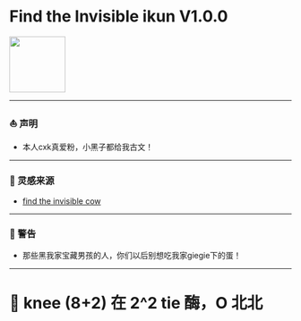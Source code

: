# Find the Invisible ikun V1.0.0

<img src="https://github.com/quarkape/Find_the_Invisible_ikun/blob/main/mp3/sticker.png" style="width:100px">

---

### :sailboat: 声明

- 本人cxk真爱粉，小黑子都给我古文！

---

### :icecream: 灵感来源

- [find the invisible cow](https://findtheinvisiblecow.com/)

---

### :gift_heart: 警告

- 那些黑我家宝藏男孩的人，你们以后别想吃我家giegie下的蛋！

---

# :chicken:  knee  (8+2)  在  2^2  tie  酶，O  北北

